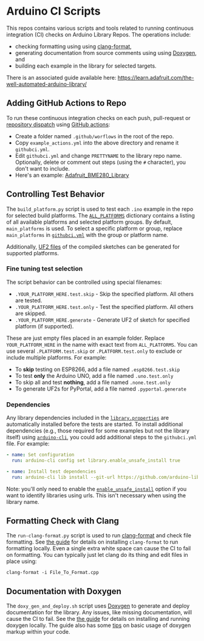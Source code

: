 # Arduino CI Scripts

This repos contains various scripts and tools related to running continuous integration (CI) checks on Arduino Library Repos. The operations include:

* checking formatting using using [clang-format](https://clang.llvm.org/docs/ClangFormat.html),
* generating documentation from source comments using using [Doxygen](https://www.doxygen.nl/), and
* building each example in the library for selected targets.

There is an associated guide available here:
https://learn.adafruit.com/the-well-automated-arduino-library/

## Adding GitHub Actions to Repo

To run these continuous integration checks on each push, pull-request or [repository dispatch](https://docs.github.com/en/rest/repos/repos?apiVersion=2022-11-28#create-a-repository-dispatch-event) using [GitHub actions](https://github.com/features/actions):  

* Create a folder named `.github/worflows` in the root of the repo.
* Copy `example_actions.yml` into the above directory and rename it `githubci.yml`.
* Edit `githubci.yml` and change `PRETTYNAME` to the library repo name. Optionally, delete or comment out steps (using the `#` character), you don't want to include. 
* Here's an example: [Adafruit_BME280_Library](https://github.com/adafruit/Adafruit_BME280_Library/blob/master/.github/workflows/githubci.yml)

## Controlling Test Behavior

The `build_platform.py` script is used to test each `.ino` example in the repo for selected build platforms. The [`ALL_PLATFORMS`](ci-arduino/blob/master/build_platform.py#L54) dictionary contains a listing of all available platforms and selected platform groups. By default, `main_platforms` is used. To select a specific platform or group, replace `main_platforms` in [`githubci.yml`](`example_actions.yml`) with the group or platform name.

Additionally, [UF2 files](https://github.com/microsoft/uf2) of the compiled sketches can be generated for supported platforms. 

### Fine tuning test selection

The script behavior can be controlled using special filenames: 

* `.YOUR_PLATFORM_HERE.test.skip` - Skip the specified platform. All others are tested.
* `.YOUR_PLATFORM_HERE.test.only` - Test the specified platform. All others are skipped.
* `.YOUR_PLATFORM_HERE.generate` - Generate UF2 of sketch for specified platform (if supported).

These are just empty files placed in an example folder. Replace `YOUR_PLATFORM_HERE` in the name with exact text from `ALL_PLATFORMS`. You can use several `.PLATFORM.test.skip` or `.PLATFORM.test.only` to exclude or include multiple platforms. For example:

* To **skip** testing on ESP8266, add a file named `.esp8266.test.skip`
* To test **only** the Arduino UNO, add a file named `.uno.test.only`
* To skip all and test **nothing**, add a file named `.none.test.only`
* To generate UF2s for PyPortal, add a file named `.pyportal.generate`

### Dependencies

Any library dependencies included in the [`library.properties`](https://arduino.github.io/arduino-cli/0.19/library-specification/#libraryproperties-file-format) are automatically installed before the tests are started. To install additional dependencies (e.g., those required for some examples but not the library itself) using [`arduino-cli`](https://arduino.github.io/arduino-cli/0.19/commands/arduino-cli_lib_install/), you could add additional steps to the `githubci.yml` file. For example:

```yaml
- name: Set configuration
  run: arduino-cli config set library.enable_unsafe_install true 

- name: Install test dependencies
  run: arduino-cli lib install --git-url https://github.com/arduino-libraries/Servo --git-url https://github.com/arduino-libraries/Ethernet
```

Note: you'll only need to enable the [`enable_unsafe_install`](https://arduino.github.io/arduino-cli/0.32/configuration/#configuration-keys) option if you want to identify libraries using urls. This isn't necessary when using the library name. 

## Formatting Check with Clang

The `run-clang-format.py` script is used to run [clang-format](https://clang.llvm.org/docs/ClangFormat.html) and check file formatting.
See [the guide](https://learn.adafruit.com/the-well-automated-arduino-library/formatting-with-clang-format) for details on installing `clang-format` to run formatting locally.
Even a single extra white space can cause the CI to fail on formatting.
You can typically just let clang do its thing and edit files in place using:

```
clang-format -i File_To_Format.cpp
```

## Documentation with Doxygen

The `doxy_gen_and_deploy.sh` script uses [Doxygen](https://www.doxygen.nl/) to generate and deploy documentation
for the library. Any issues, like missing documentation, will cause the CI to fail.
See the [the guide](https://learn.adafruit.com/the-well-automated-arduino-library/doxygen) for details on installing and running doxygen locally. The guide also has some
[tips](https://learn.adafruit.com/the-well-automated-arduino-library/doxygen-tips) on basic usage of doxygen markup within your code.
